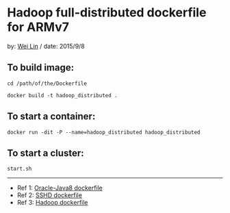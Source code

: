 # Hadoop full-distributed dockerfile for ARMv7


by: [Wei Lin](mailto://wei1234c@gmail.com) / date: 2015/9/8


## To build image: ##

    cd /path/of/the/Dockerfile
    
    docker build -t hadoop_distributed .



##  To start a container: ##

    docker run -dit -P --name=hadoop_distributed hadoop_distributed

##  To start a cluster: ##

    start.sh


----------


- Ref 1: [Oracle-Java8 dockerfile](https://github.com/dockerfile/java/tree/master/oracle-java8 "Oracle-Java8 dockerfile")
- Ref 2: [SSHD dockerfile](https://docs.docker.com/examples/running_ssh_service/ "SSHD dockerfile")
- Ref 3: [Hadoop dockerfile](https://github.com/sequenceiq/hadoop-docker "Hadoop dockerfile")

